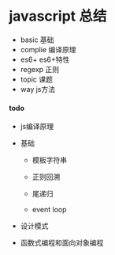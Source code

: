# javascript 总结

- basic 基础
- complie 编译原理
- es6+ es6+特性
- regexp 正则
- topic 课题
- way js方法

#### todo

- js编译原理

- 基础

    - 模板字符串

    - 正则回溯

    - 尾递归

    - event loop

- 设计模式

- 函数式编程和面向对象编程